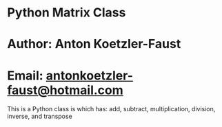 # Python Matrix Class
# Author: Anton Koetzler-Faust
# Email: antonkoetzler-faust@hotmail.com
This is a Python class is which has: add, subtract, multiplication, division, inverse, and transpose
